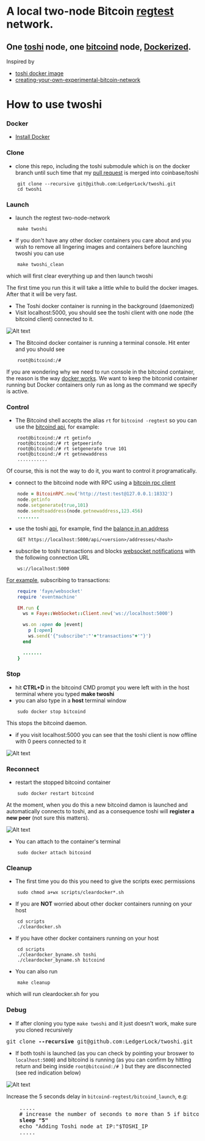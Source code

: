 # A local two-node Bitcoin [regtest](https://bitcoin.org/en/developer-examples#regtest-mode) network. 
## One [toshi](https://toshi.io) node, one [bitcoind](https://en.bitcoin.it/wiki/Bitcoind) node, [Dockerized](https://www.docker.com/).

Inspired by
- [toshi docker image](http://www.soroushjp.com/2014/10/15/deploying-your-own-toshi-api-bitcoin-node-using-coreos-docker-aws/)
- [creating-your-own-experimental-bitcoin-network](http://geraldkaszuba.com/creating-your-own-experimental-bitcoin-network/)

# How to use twoshi
### Docker
- [Install Docker](https://docs.docker.com/installation/)

### Clone
- clone this repo, including the toshi submodule which is on the docker branch until such time that my [pull request](https://github.com/coinbase/toshi/pull/131) is merged into coinbase/toshi
```Batchfile
	git clone --recursive git@github.com:LedgerLock/twoshi.git
	cd twoshi
```
### Launch 
- launch the regtest two-node-network
```Batchfile
	make twoshi
```
- If you don't have any other docker containers you care about and you wish to remove all lingering images and containers before launching twoshi you can use
```Batchfile
	make twoshi_clean
```
which will first clear everything up and then launch twoshi

The first time you run this it will take a little while to build the docker images. After that it will be very fast.

- The Toshi docker container is running in the background (daemonized)
- Visit localhost:5000, you should see the toshi client with one node (the bitcoind client) connected to it.

![Alt text](/images/toshionlaunch.png?raw=true "Toshi cotainer hooked up to bitcoind on startup, with 101 blocks mined")

- The Bitcoind docker container is running a terminal console. Hit enter and you should see
```Batchfile
	root@bitcoind:/#
```
If you are wondering why we need to run console in the bitcoind container, the reason is the way [docker works](https://docs.docker.com/userguide/dockerizing/). We want to keep the bitconid container running but Docker containers only run as long as the command we specify is active.

### Control
- The Bitcoind shell accepts the alias `rt` for `bitcoind -regtest` so you can use the [bitcoind api](https://bitcoin.org/en/developer-reference#bitcoin-core-apis), for example:
```Batchfile
	root@bitcoind:/# rt getinfo
	root@bitcoind:/# rt getpeerinfo
	root@bitcoind:/# rt setgenerate true 101
	root@bitcoind:/# rt getnewaddress
	...........
```
Of course, this is not the way to do it, you want to control it programatically.

- connect to the bitcoind node with RPC using a [bitcoin rpc client](https://en.bitcoin.it/wiki/API_reference_(JSON-RPC)#Ruby)
```Ruby
	node = BitcoinRPC.new('http://test:test@127.0.0.1:18332')
	node.getinfo
	node.setgenerate(true,101)
	node.sendtoaddress(node.getnewaddress,123.456)
	........
```
- use the toshi [api](https://toshi.io/docs/), for example, find the [balance in an address](https://toshi.io/docs/#get-address-balance)
```Batchfile
	GET https://localhost:5000/api/<version>/addresses/<hash>
```
- subscribe to toshi transactions and blocks [websocket notifications](https://toshi.io/docs/#websockets) with the following connection URL
```Batchfile
	ws://localhost:5000
```
[For example](https://github.com/faye/faye-websocket-ruby), subscribing to transactions:
```Ruby
	require 'faye/websocket'
	require 'eventmachine'

	EM.run {
	  ws = Faye::WebSocket::Client.new('ws://localhost:5000')

	  ws.on :open do |event|
	    p [:open]
	    ws.send('{"subscribe":"'+"transactions"+'"}')
	  end

	  .......
	}
```

### Stop
- hit **CTRL+D** in the bitcoind CMD prompt you were left with in the host terminal where you typed **make twoshi**
- you can also type in a **host** terminal window
```Batchfile
	sudo docker stop bitcoind
```
This stops the bitcoind daemon.
- if you visit localhost:5000 you can see that the toshi client is now offline with 0 peers connected to it

![Alt text](/images/toshioffline.png?raw=true "Toshi cotainer offline")

### Reconnect

- restart the stopped bitcoind container
```Batchfile
	sudo docker restart bitcoind	
```
At the moment, when you do this a new bitcoind damon is launched and automatically connects to toshi, and as a consequence toshi will **register a new peer** (not sure this matters).

![Alt text](/images/toshibackonline.png?raw=true "Toshi cotainer back online, connected to the restarted bitcoind container counted as a new peer")

- You can attach to the container's terminal
```Batchfile
	sudo docker attach bitcoind
```

### Cleanup
- The first time you do this you need to give the scripts exec permissions
```Batchfile
	sudo chmod a+wx scripts/cleardocker*.sh
```
- If you are **NOT** worried about other docker containers running on your host 
```Batchfile
	cd scripts
	./cleardocker.sh
```
- If you have other docker containers running on your host 
```Batchfile
	cd scripts
	./cleardocker_byname.sh toshi
	./cleardocker_byname.sh bitcoind
```

- You can also run
```Batchfile
	make cleanup
```
which will run cleardocker.sh for you

### Debug
- If after cloning you type `make twoshi` and it just doesn't work, make sure you cloned recursively
<pre>
git clone <b>--recursive</b> git@github.com:LedgerLock/twoshi.git
</pre>
- If both toshi is launched (as you can check by pointing your broswer to `localhost:5000`) and bitcoind is running (as you can confirm by hitting return and being inside `root@bitcoind:/# `) but they are disconnected (see red indication below)

![Alt text](/images/offline.png?raw=true "Toshi cotainer is disconnected from bitcoind")

Increase the 5 seconds delay in `bitcoind-regtest/bitcoind_launch`, e.g:

<pre>
	.....
	# increase the number of seconds to more than 5 if bitcoind didn't manage to connect to toshi
	<b>sleep "5"</b>
	echo "Adding Toshi node at IP:"$TOSHI_IP
	.....
<pre>